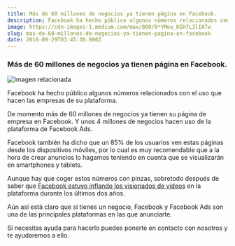 ```yaml
---
title: Más de 60 millones de negocios ya tienen página en Facebook.
description: Facebook ha hecho público algunos números relacionados con el uso que hacen las empresas de su plataforma.
image: https://cdn-images-1.medium.com/max/800/0*YMou_KEH7L3lIATw
slug: mas-de-60-millones-de-negocios-ya-tienen-pagina-en-facebook
date: 2016-09-29T03:45:30.000Z
---
```


### Más de 60 millones de negocios ya tienen página en Facebook.

![Imagen relacionada](https://cdn-images-1.medium.com/max/800/0*YMou_KEH7L3lIATw)

Facebook ha hecho público algunos números relacionados con el uso que hacen las empresas de su plataforma.

De momento más de 60 millones de negocios ya tienen su página de empresa en Facebook. Y unos 4 millones de negocios hacen uso de la plataforma de Facebook Ads.

Facebook también ha dicho que un 85% de los usuarios ven estas páginas desde los dispositivos móviles, por lo cual es muy recomendable que a la hora de crear anuncios lo hagamos teniendo en cuenta que se visualizarán en smartphones y tablets.

Aunque hay que coger estos números con pinzas, sobretodo después de saber que [Facebook estuvo inflando los visionados de vídeos](http://www.wsj.com/articles/facebook-overestimated-key-video-metric-for-two-years-1474586951) en la plataforma durante los últimos dos años.

Aún así está claro que si tienes un negocio, Facebook y Facebook Ads son una de las principales plataformas en las que anunciarte.

Si necesitas ayuda para hacerlo puedes ponerte en contacto con nosotros y te ayudaremos a ello.
